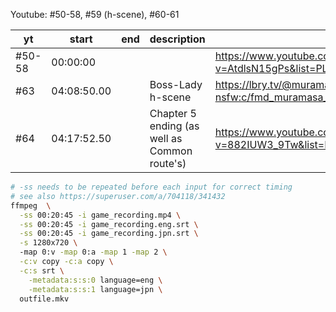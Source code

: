 Youtube: #50-58, #59 (h-scene), #60-61

| yt      | start      | end      | description                                  | link
| ----    | ---        | ---      | -------------------------------------------- | -----
| \#50-58 | 00:00:00   |          |                                              | https://www.youtube.com/watch?v=AtdlsN15gPs&list=PLlRk_Elz9MdaZRPMCMZyAXNt3bGAQMBJZ
| \#63    | 04:08:50.00|          | Boss-Lady h-scene                            | https://lbry.tv/@muramasa-vn-translation-nsfw:c/fmd_muramasa_58.5_nsfw_bandits_boss:2
| \#64    | 04:17:52.50|          | Chapter 5 ending (as well as Common route's) | https://www.youtube.com/watch?v=882IUW3_9Tw&list=PLlRk_Elz9MdaZRPMCMZyAXNt3bGAQMBJZ

```bash
# -ss needs to be repeated before each input for correct timing
# see also https://superuser.com/a/704118/341432
ffmpeg  \
  -ss 00:20:45 -i game_recording.mp4 \
  -ss 00:20:45 -i game_recording.eng.srt \
  -ss 00:20:45 -i game_recording.jpn.srt \
  -s 1280x720 \ 
  -map 0:v -map 0:a -map 1 -map 2 \
  -c:v copy -c:a copy \
  -c:s srt \
    -metadata:s:s:0 language=eng \
    -metadata:s:s:1 language=jpn \
  outfile.mkv
```
